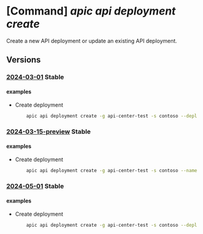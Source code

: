 # [Command] _apic api deployment create_

Create a new API deployment or update an existing API deployment.

## Versions

### [2024-03-01](/Resources/mgmt-plane/L3N1YnNjcmlwdGlvbnMve30vcmVzb3VyY2Vncm91cHMve30vcHJvdmlkZXJzL21pY3Jvc29mdC5hcGljZW50ZXIvc2VydmljZXMve30vd29ya3NwYWNlcy97fS9hcGlzL3t9L2RlcGxveW1lbnRzL3t9/2024-03-01.xml) **Stable**

<!-- mgmt-plane /subscriptions/{}/resourcegroups/{}/providers/microsoft.apicenter/services/{}/workspaces/{}/apis/{}/deployments/{} 2024-03-01 -->

#### examples

- Create deployment
    ```bash
        apic api deployment create -g api-center-test -s contoso --deployment-id production --title "Production deployment" --description "Public cloud production deployment." --api-id echo-api --environment-id "/workspaces/default/environments/production" --definition-id "/workspaces/default/apis/echo-api/versions/2023-01-01/definitions/openapi" --server '{\"runtimeUri\":[\"https://example.com\"]}'
    ```

### [2024-03-15-preview](/Resources/mgmt-plane/L3N1YnNjcmlwdGlvbnMve30vcmVzb3VyY2Vncm91cHMve30vcHJvdmlkZXJzL21pY3Jvc29mdC5hcGljZW50ZXIvc2VydmljZXMve30vd29ya3NwYWNlcy97fS9hcGlzL3t9L2RlcGxveW1lbnRzL3t9/2024-03-15-preview.xml) **Stable**

<!-- mgmt-plane /subscriptions/{}/resourcegroups/{}/providers/microsoft.apicenter/services/{}/workspaces/{}/apis/{}/deployments/{} 2024-03-15-preview -->

#### examples

- Create deployment
    ```bash
        apic api deployment create -g api-center-test -s contoso --name production --title "Production deployment" --description "Public cloud production deployment." --api echo-api --environmentId "/workspaces/default/environments/production" --definitionId "/workspaces/default/apis/echo-api/versions/2023-01-01/definitions/openapi"
    ```

### [2024-05-01](/Resources/mgmt-plane/L3N1YnNjcmlwdGlvbnMve30vcmVzb3VyY2Vncm91cHMve30vcHJvdmlkZXJzL21pY3Jvc29mdC5hcGljZW50ZXIvc2VydmljZXMve30vd29ya3NwYWNlcy97fS9hcGlzL3t9L2RlcGxveW1lbnRzL3t9/2024-05-01.xml) **Stable**

<!-- mgmt-plane /subscriptions/{}/resourcegroups/{}/providers/microsoft.apicenter/services/{}/workspaces/{}/apis/{}/deployments/{} 2024-05-01 -->

#### examples

- Create deployment
    ```bash
        apic api deployment create -g api-center-test -s contoso --deployment-id production --title "Production deployment" --description "Public cloud production deployment." --api-id echo-api --environment-id "/workspaces/default/environments/production" --definition-id "/workspaces/default/apis/echo-api/versions/2023-01-01/definitions/openapi"
    ```

